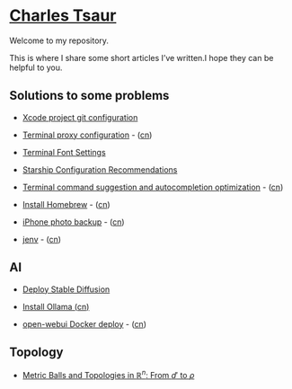 <script>
MathJax = {
  tex: {
    inlineMath: [['$', '$'], ['\\(', '\\)']]
  }
};
</script>
<script id="MathJax-script" async
  src="https://cdn.jsdelivr.net/npm/mathjax@3/es5/tex-chtml.js">
</script>

# [Charles Tsaur](https://github.com/charlestsaur/charlestsaur.github.io)

Welcome to my repository.

This is where I share some short articles I’ve written.I hope they can be helpful to you.

## Solutions to some problems

* [Xcode project git configuration](Solutions_to_frequently_asked_questions/Xcode_project_git_configuration.md)

* [Terminal proxy configuration](Solutions_to_frequently_asked_questions/Terminal_proxy_configuration.md) - ([cn](Solutions_to_frequently_asked_questions/Terminal_proxy_configuration_cn.md))

* [Terminal Font Settings](Solutions_to_frequently_asked_questions/Terminal_font_settings.md)

* [Starship Configuration Recommendations](Solutions_to_frequently_asked_questions/Starship_Configuration_Recommendations.md)

* [Terminal command suggestion and autocompletion optimization](Solutions_to_frequently_asked_questions/Terminal_command_suggestion_and_autocompletion_optimization.md) - ([cn](Solutions_to_frequently_asked_questions/Terminal_command_suggestion_and_autocompletion_optimization_cn.md))

* [Install Homebrew](Solutions_to_frequently_asked_questions/Homebrew.md) - ([cn](Solutions_to_frequently_asked_questions/Homebrew_cn.md))

* [iPhone photo backup](Solutions_to_frequently_asked_questions/iPhone_photo_backup.md) - ([cn](Solutions_to_frequently_asked_questions/iPhone_photo_backup_cn.md))

* [jenv](Solutions_to_frequently_asked_questions/jenv.md) - ([cn](Solutions_to_frequently_asked_questions/jenv_cn.md))

## AI

* [Deploy Stable Diffusion](AI/Stable_Diffusion.md)

* [Install Ollama (cn)](AI/Ollama.md)

* [open-webui Docker deploy](AI/open-webui_Docker_deploy.md) - ([cn](AI/open-webui_Docker_deploy_cn.md))

## Topology

* [Metric Balls and Topologies in $\mathbb{R}^n$: From $d'$ to $\rho$](Topology/Metric_Balls_and_Topologies.md)
